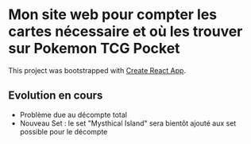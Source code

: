 # Mon site web pour compter les cartes nécessaire et où les trouver sur Pokemon TCG Pocket

This project was bootstrapped with [Create React App](https://github.com/facebook/create-react-app).

## Evolution en cours

- Problème due au décompte total
- Nouveau Set : le set "Mysthical Island" sera bientôt ajouté aux set possible pour le décompte 
